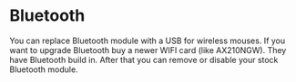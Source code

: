 # Bluetooth
You can replace Bluetooth module with a USB for wireless mouses.
If you want to upgrade Bluetooth buy a newer WIFI card (like AX210NGW). They have Bluetooth build in. After that you can remove or disable your stock Bluetooth module.
